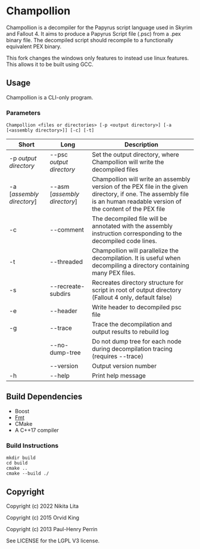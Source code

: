 # Champollion

Champollion is a decompiler for the Papyrus script language used in Skyrim and Fallout 4. It aims to produce a Papyrus Script file (.psc) from a .pex binary file. The decompiled script should recompile to a functionally equivalent PEX binary.

This fork changes the windows only features to instead use linux features. This allows it to be built using GCC.

## Usage

Champollion is a CLI-only program.

### Parameters

`Champollion <files or directories> [-p <output directory>] [-a [<assembly directory>]] [-c] [-t]`

| Short                     | Long                         | Description                                                  |
| ------------------------- | ---------------------------- | ------------------------------------------------------------ |
| -p *output directory*     | --psc *output directory*     | Set the output directory, where Champollion will write the decompiled files |
| -a [*assembly directory*] | --asm [*assembly directory*] | Champollion will write an assembly version of the PEX file in the given directory, if one. The assembly file is an human readable version of the content of the PEX file |
| -c                        | --comment                    | The decompiled file will be annotated with the assembly instruction corresponding to the decompiled code lines. |
| -t                        | --threaded                   | Champollion will parallelize the decompilation. It is useful when decompiling a directory containing many PEX files. |
| -s                        | --recreate-subdirs           | Recreates directory structure for script in root of output directory (Fallout 4 only, default false) |
| -e                        | --header                     | Write header to decompiled psc file                          |
| -g                        | --trace                      | Trace the decompilation and output results to rebuild log    |
|                           | --no-dump-tree               | Do not dump tree for each node during decompilation tracing (requires --trace) |
|                           | --version                    | Output version number                                        |
| -h                        | --help                       | Print help message                                           |

## Build Dependencies

* Boost
* [Fmt](https://fmt.dev/latest/index.html)
* CMake
* A C++17 compiler

### Build Instructions
```shell
mkdir build
cd build
cmake ..
cmake --build ./
```

## Copyright

Copyright (c) 2022 Nikita Lita

Copyright (c) 2015 Orvid King

Copyright (c) 2013 Paul-Henry Perrin

See LICENSE for the LGPL V3 license.
